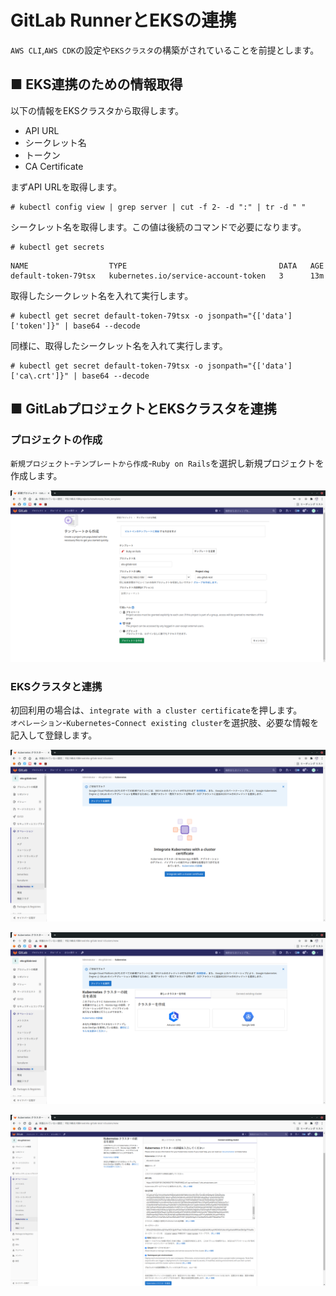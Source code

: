 # GitLab RunnerとEKSの連携
`AWS CLI`,`AWS CDK`の設定や`EKSクラスタ`の構築がされていることを前提とします。
## ■ EKS連携のための情報取得
以下の情報をEKSクラスタから取得します。
- API URL
- シークレット名
- トークン
- CA Certificate

まずAPI URLを取得します。
```
# kubectl config view | grep server | cut -f 2- -d ":" | tr -d " "
```
シークレット名を取得します。この値は後続のコマンドで必要になります。
```
# kubectl get secrets
```
```
NAME                  TYPE                                  DATA   AGE
default-token-79tsx   kubernetes.io/service-account-token   3      13m
```
取得したシークレット名を入れて実行します。
```
# kubectl get secret default-token-79tsx -o jsonpath="{['data']['token']}" | base64 --decode
```
同様に、取得したシークレット名を入れて実行します。
```
# kubectl get secret default-token-79tsx -o jsonpath="{['data']['ca\.crt']}" | base64 --decode
```
## ■ GitLabプロジェクトとEKSクラスタを連携
### プロジェクトの作成
`新規プロジェクト`-`テンプレートから作成`-`Ruby on Rails`を選択し新規プロジェクトを作成します。  
  
![Image01](./images/01.png)
  
### EKSクラスタと連携
初回利用の場合は、`integrate with a cluster certificate`を押します。  
`オペレーション`-`Kubernetes`-`Connect existing cluster`を選択肢、必要な情報を記入して登録します。
  
![Image02](./images/02.png)
  
    
![Image03](./images/03.png)
  
    
![Image04](./images/04.png)
  
